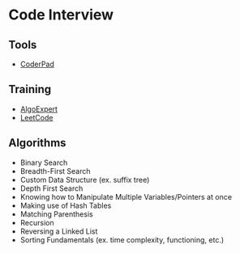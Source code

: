# Code Interview

<!--
https://www.linkedin.com/learning/job-searching-interviewing-and-negotiating-salary/command-your-career-bryan-cranston-s-advice-for-millennials
https://www.linkedin.com/learning/how-to-rock-an-interview/plan-your-first-impression
https://www.linkedin.com/learning/interview-master-class/introduction
https://www.linkedin.com/learning/get-ready-for-your-coding-interview/welcome
https://www.linkedin.com/learning/tech-career-skills-interviewing-developers/technical-interviews

https://www.linkedin.com/learning/mastering-common-interview-questions/welcome
https://www.linkedin.com/learning/fundamentals-of-dynamic-programming/the-importance-of-dynamic-programming
https://www.linkedin.com/learning/job-interview-tips-for-software-engineers/overview-of-software-engineering-roles

https://www.linkedin.com/learning/getting-your-first-job-in-software-development/getting-that-first-job-in-tech
https://www.linkedin.com/learning/interview-tips-for-sales-professionals/overview-of-sales-development-representative-role
https://www.linkedin.com/learning/interviewing-a-job-candidate-for-recruiters-2020/the-ever-evolving-interview-process
https://www.linkedin.com/learning/remote-interviewing-techniques-for-creative-jobs/nailing-your-online-job-interview

https://app.pluralsight.com/library/courses/resumes-job-seeking-interviews-context/table-of-contents
https://app.pluralsight.com/library/courses/successful-technical-interview-interviewers/table-of-contents
https://app.pluralsight.com/library/courses/how-to-get-your-first-job/table-of-contents
https://app.pluralsight.com/library/courses/informational-interviews/table-of-contents

https://www.linkedin.com/learning/job-interview-tips-for-marketing-managers/introduction-to-marketing-manager-roles

Inversion of Control
Separation of Concerns

https://www.techseries.dev/interview-details

https://www.youtube.com/watch?v=oBt53YbR9Kk

https://www.youtube.com/watch?v=qeJosUVwgjk
https://www.youtube.com/watch?v=jma9hFQSCDk
https://www.youtube.com/watch?v=qeJosUVwgjk
https://www.youtube.com/watch?v=x84B8FGwWs4
https://www.youtube.com/watch?v=4BdW0xTA-Gc
https://www.youtube.com/watch?v=CoI4S7z1E1Y&list=PLRUlOR3RQI8HxKO-E8E581VArgJczCm2G

Fizz buzz

https://www.youtube.com/watch?v=mJN52woJwzw

ATM

https://www.youtube.com/watch?v=DUq2K3eTVk8

Binary count

https://www.youtube.com/watch?v=IBJFjyAuDD8

BST

https://www.youtube.com/watch?v=Fws57ECYbo4
-->

## Tools

- [CoderPad](https://app.coderpad.io/sandbox)

## Training

- [AlgoExpert](https://algoexpert.io)
- [LeetCode](https://leetcode.com)

## Algorithms

- Binary Search
- Breadth-First Search
- Custom Data Structure (ex. suffix tree)
- Depth First Search
- Knowing how to Manipulate Multiple Variables/Pointers at once
- Making use of Hash Tables
- Matching Parenthesis
- Recursion
- Reversing a Linked List
- Sorting Fundamentals (ex. time complexity, functioning, etc.)
